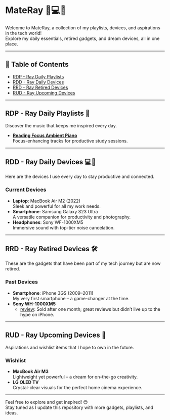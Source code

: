 # MateRay 🎵💻📱

Welcome to MateRay, a collection of my playlists, devices, and aspirations in the tech world!  
Explore my daily essentials, retired gadgets, and dream devices, all in one place.

---

## 📂 Table of Contents
- [RDP - Ray Daily Playlists](#rdp---ray-daily-playlists)
- [RDD - Ray Daily Devices](#rdd---ray-daily-devices)
- [RRD - Ray Retired Devices](#rrd---ray-retired-devices)
- [RUD - Ray Upcoming Devices](#rud---ray-upcoming-devices)

---

## RDP - Ray Daily Playlists 🎵
Discover the music that keeps me inspired every day.

- **[Reading Focus Ambient Piano](https://music.youtube.com/playlist?list=PLixYGE-R5t7-u0-g6GJOxBFSEfSivM4Ap&si=JUxckO08OK1Borl8)**  
  Focus-enhancing tracks for productive study sessions.

---

## RDD - Ray Daily Devices 💻📱
Here are the devices I use every day to stay productive and connected.

### Current Devices
- **Laptop**: MacBook Air M2 (2022)  
  Sleek and powerful for all my work needs.
- **Smartphone**: Samsung Galaxy S23 Ultra  
  A versatile companion for productivity and photography.
- **Headphones**: Sony WF-1000XM5  
  Immersive sound with top-tier noise cancelation.

---

## RRD - Ray Retired Devices 🛠️
These are the gadgets that have been part of my tech journey but are now retired.

### Past Devices
- **Smartphone**: iPhone 3GS (2009–2011)  
  My very first smartphone – a game-changer at the time.
- **Sony WH-1000XM5**  
  - [review](reviews/2024_sony_wh-1000xm5.md): Sold after one month; great reviews but didn’t live up to the hype on iPhone.


---

## RUD - Ray Upcoming Devices 🌟
Aspirations and wishlist items that I hope to own in the future.

### Wishlist

- **MacBook Air M3**  
  Lightweight yet powerful – a dream for on-the-go creativity.
- **LG OLED TV**  
  Crystal-clear visuals for the perfect home cinema experience.

---

Feel free to explore and get inspired! 😊  
Stay tuned as I update this repository with more gadgets, playlists, and ideas.  

